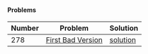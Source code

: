 #### Problems
|  Number | Problem |   Solution |
| --- | --- | --- |
|  278 | [First Bad Version](https://leetcode.com/problems/first-bad-version/) | [solution](/Dynamic%20Programming/first_bad_version.py)|


